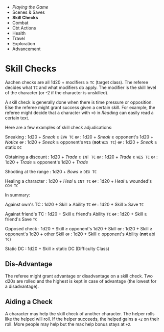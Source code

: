 
<!-- .margin.compass -->
* _Playing the Game_
* Scenes & Saves
* **Skill Checks**
* Combat
* Cbt Actions
* Health
* Travel
* Exploration
* Advancement


# Skill Checks

Aachen checks are all 1d20 + modifiers ≥ `TC` (target class). The referee decides what `TC` and what modifiers do apply. The modifier is the skill level of the character (or -2 if the character is unskilled).

A skill check is generally done when there is time pressure or opposition. Else the referee might grant success given a certain skill. For example, the referee might decide that a character with `+0` in _Reading_ can easily read a certain text.

Here are a few examples of skill check adjudications:

Sneaking
: 1d20 + _Sneak_ ≥ `EVA TC` ~~or~~
: 1d20 + _Sneak_ ≥ opponent's 1d20 + _Notice_ ~~or~~
: 1d20 + _Sneak_ ≥ opponent's `WIS` (**not** `WIS TC`) ~~or~~
: 1d20 + _Sneak_ ≥ static `DC`

Obtaining a discount
: 1d20 + _Trade_ ≥ `INT TC` ~~or~~
: 1d20 + _Trade_ ≥ `WIS TC` ~~or~~
: 1d20 + _Trade_ ≥ opponent's 1d20 + _Trade_

Shooting at the range
: 1d20 + _Bows_ ≥ `DEX TC`

Healing a character
: 1d20 + _Heal_ ≥ `INT TC` ~~or~~
: 1d20 + _Heal_ ≥ wounded's `CON TC`

In summary:

Against own's TC
: 1d20 + Skill ≥ Ability `TC` ~~or~~
: 1d20 + Skill ≥ Save `TC`

Against friend's TC
: 1d20 + Skill ≥ friend's Ability `TC` ~~or~~
: 1d20 + Skill ≥ friend's Save `TC`

Opposed check
: 1d20 + Skill ≥ opponent's 1d20 + Skill ~~or~~
: 1d20 + Skill ≥ opponent's 1d20 + other Skill ~~or~~
: 1d20 + Skill ≥ opponent's Ability (**not** abi `TC`)

Static DC
: 1d20 + Skill ≥ static DC (Difficulty Class)

## Dis-Advantage

The referee might grant advantage or disadvantage on a skill check. Two d20s are rolled and the highest is kept in case of advantage (the lowest for a disadvantage).

## Aiding a Check

A character may help the skill check of another character. The helper rolls like the helped will roll. If the helper succeeds, the helped gains a `+2` on their roll. More people may help but the max help bonus stays at `+2`.

